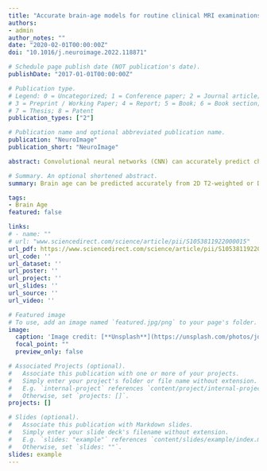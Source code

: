 ```yaml
---
title: "Accurate brain‐age models for routine clinical MRI examinations"
authors:
- admin
author_notes: ""
date: "2020-02-01T00:00:00Z"
doi: "10.1016/j.neuroimage.2022.118871"

# Schedule page publish date (NOT publication's date).
publishDate: "2017-01-01T00:00:00Z"

# Publication type.
# Legend: 0 = Uncategorized; 1 = Conference paper; 2 = Journal article;
# 3 = Preprint / Working Paper; 4 = Report; 5 = Book; 6 = Book section;
# 7 = Thesis; 8 = Patent
publication_types: ["2"]

# Publication name and optional abbreviated publication name.
publication: "NeuroImage"
publication_short: "NeuroImage"

abstract: Convolutional neural networks (CNN) can accurately predict chronological age in healthy individuals from structural MRI brain scans. Potentially, these models could be applied during routine clinical examinations to detect deviations from healthy ageing, including early-stage neurodegeneration. This could have important implications for patient care, drug development, and optimising MRI data collection. However, existing brain-age models are typically optimised for scans which are not part of routine examinations (e.g., volumetric T1-weighted scans), generalise poorly (e.g., to data from different scanner vendors and hospitals etc.), or rely on computationally expensive pre-processing steps which limit real-time clinical utility. Here, we sought to develop a brain-age framework suitable for use during routine clinical head MRI examinations. Using a deep learning-based neuroradiology report classifier, we generated a dataset of 23,302 ‘radiologically normal for age’ head MRI examinations from two large UK hospitals for model training and testing (age range = 18–95 years), and demonstrate fast (< 5 s), accurate (mean absolute error [MAE] < 4 years) age prediction from clinical-grade, minimally processed axial T2-weighted and axial diffusion-weighted scans, with generalisability between hospitals and scanner vendors (Δ MAE < 1 year). The clinical relevance of these brain-age predictions was tested using 228 patients whose MRIs were reported independently by neuroradiologists as showing atrophy ‘excessive for age’. These patients had systematically higher brain-predicted age than chronological age (mean predicted age difference = +5.89 years, 'radiologically normal for age' mean predicted age difference = +0.05 years, p < 0.0001). Our brain-age framework demonstrates feasibility for use as a screening tool during routine hospital examinations to automatically detect older-appearing brains in real-time, with relevance for clinical decision-making and optimising patient pathways.

# Summary. An optional shortened abstract.
summary: Brain age can be predicted accurately from 2D T2-weighted or DWI scans.

tags:
- Brain Age
featured: false

links:
# - name: ""
# url: "www.sciencedirect.com/science/article/pii/S1053811922000015"
url_pdf: https://www.sciencedirect.com/science/article/pii/S1053811922000015/pdfft?md5=d7ba42a52534fbccde8af426e1ca2807&pid=1-s2.0-S1053811922000015-main.pdf
url_code: ''
url_dataset: ''
url_poster: ''
url_project: ''
url_slides: ''
url_source: ''
url_video: ''

# Featured image
# To use, add an image named `featured.jpg/png` to your page's folder. 
image:
  caption: 'Image credit: [**Unsplash**](https://unsplash.com/photos/jdD8gXaTZsc)'
  focal_point: ""
  preview_only: false

# Associated Projects (optional).
#   Associate this publication with one or more of your projects.
#   Simply enter your project's folder or file name without extension.
#   E.g. `internal-project` references `content/project/internal-project/index.md`.
#   Otherwise, set `projects: []`.
projects: []

# Slides (optional).
#   Associate this publication with Markdown slides.
#   Simply enter your slide deck's filename without extension.
#   E.g. `slides: "example"` references `content/slides/example/index.md`.
#   Otherwise, set `slides: ""`.
slides: example
---
```


<!-- {{% callout note %}}
Click the *Cite* button above to demo the feature to enable visitors to import publication metadata into their reference management software.
{{% /callout %}}

{{% callout note %}}
Click the *Slides* button above to demo Academic's Markdown slides feature.
{{% /callout %}}

Supplementary notes can be added here, including [code and math](https://sourcethemes.com/academic/docs/writing-markdown-latex/). -->
